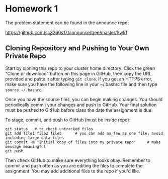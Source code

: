 # Homework 1

The problem statement can be found in the announce repo:

https://github.com/sc3260s17/announce/tree/master/hwk1 

## Cloning Repository and Pushing to Your Own Private Repo

Start by cloning this repo to your cluster home directory. Click the green "Clone or
download" button on this page in GitHub, then copy the URL provided and paste it after
typing `git clone`. If you get an HTTPS error, make sure you have the following line
in your ~/.bashrc file and then type `source ~/.bashrc`.

Once you have the source files, you can begin making changes. You should
periodically commit your changes and push to GitHub. Your final solution must
be pushed to GitHub before class the date the assignment is due.
 
To stage, commit, and push to GitHub (must be inside repo):

    git status   # to check untracked files
	git add file1 file2 file3      # you can add as few as one file; avoid including large data files
	git commit -m "Initial copy of files into my private repo"     # make message meaningful
	git push

Then check GitHub to make sure everything looks okay. Remember to commit
and push often as you are editing the files to complete the assignment. You
may add additional files to the repo if you'd like.

